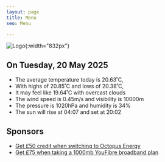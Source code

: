 ```yaml
---
layout: page
title: Menu
seo: Menu

---
```


![Logo](/images/logo.jpg){:width="832px"}

<!-- weather_marker starts -->
## On Tuesday, 20 May 2025

- The average temperature today is 20.63˚C,
- With highs of 20.85˚C and lows of 20.38˚C,
- It may feel like 19.64˚C with overcast clouds
- The wind speed is 0.45m/s and visibility is 10000m
- The pressure is 1020hPa and humidity is 34%
- The sun will rise at 04:07 and set at 20:02

<!-- weather_marker ends -->

## Sponsors

- [Get £50 credit when switching to Octopus Energy](https://bit.ly/3oD1nnS)
- [Get £75 when taking a 1000mb YouFibre broadband plan](https://aklam.io/91zWhU?)
